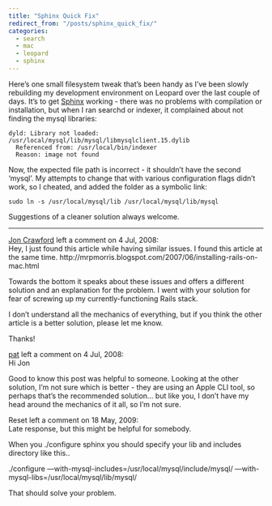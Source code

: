 ```yaml
---
title: "Sphinx Quick Fix"
redirect_from: "/posts/sphinx_quick_fix/"
categories:
  - search
  - mac
  - leopard
  - sphinx
---
```

Here’s one small filesystem tweak that’s been handy as I’ve been slowly
rebuilding my development environment on Leopard over the last couple of
days. It’s to get [Sphinx](http://www.sphinxsearch.com) working - there
was no problems with compilation or installation, but when I ran searchd
or indexer, it complained about not finding the mysql libraries:

    dyld: Library not loaded: /usr/local/mysql/lib/mysql/libmysqlclient.15.dylib
      Referenced from: /usr/local/bin/indexer
      Reason: image not found

Now, the expected file path is incorrect - it shouldn’t have the second
‘mysql’. My attempts to change that with various configuration flags
didn’t work, so I cheated, and added the folder as a symbolic link:

    sudo ln -s /usr/local/mysql/lib /usr/local/mysql/lib/mysql

Suggestions of a cleaner solution always welcome.

------------------------------------------------------------------------

<div class="comments">
<div class="comment-author">
<a href="http://joncrawford.com">Jon Crawford</a> left a comment on 4
Jul, 2008:</div>

<div class="comment" markdown="1">
Hey, I just found this article while having similar issues. I found this
article at the same time.  
http://mrpmorris.blogspot.com/2007/06/installing-rails-on-mac.html

Towards the bottom it speaks about these issues and offers a different
solution and an explanation for the problem. I went with your solution
for fear of screwing up my currently-functioning Rails stack.

I don’t understand all the mechanics of everything, but if you think the
other article is a better solution, please let me know.

Thanks!

</div>
<div class="comment-author">
<a href="http://freelancing-gods.com">pat</a> left a comment on 4 Jul,
2008:</div>

<div class="comment" markdown="1">
Hi Jon

Good to know this post was helpful to someone. Looking at the other
solution, I’m not sure which is better - they are using an Apple CLI
tool, so perhaps that’s the recommended solution… but like you, I don’t
have my head around the mechanics of it all, so I’m not sure.

</div>
<div class="comment-author">
Reset left a comment on 18 May, 2009:</div>

<div class="comment" markdown="1">
Late response, but this might be helpful for somebody.

When you ./configure sphinx you should specify your lib and includes
directory like this..

./configure —with-mysql-includes=/usr/local/mysql/include/mysql/
—with-mysql-libs=/usr/local/mysql/lib/mysql/

That should solve your problem.

</div>
</div>

